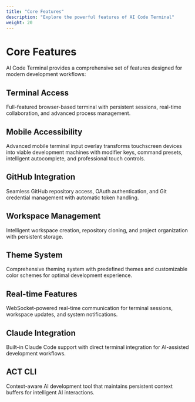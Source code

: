 ```yaml
---
title: "Core Features"
description: "Explore the powerful features of AI Code Terminal"
weight: 20
---
```


# Core Features

AI Code Terminal provides a comprehensive set of features designed for modern development workflows:

## Terminal Access
Full-featured browser-based terminal with persistent sessions, real-time collaboration, and advanced process management.

## Mobile Accessibility  
Advanced mobile terminal input overlay transforms touchscreen devices into viable development machines with modifier keys, command presets, intelligent autocomplete, and professional touch controls.

## GitHub Integration
Seamless GitHub repository access, OAuth authentication, and Git credential management with automatic token handling.

## Workspace Management
Intelligent workspace creation, repository cloning, and project organization with persistent storage.

## Theme System
Comprehensive theming system with predefined themes and customizable color schemes for optimal development experience.

## Real-time Features
WebSocket-powered real-time communication for terminal sessions, workspace updates, and system notifications.

## Claude Integration
Built-in Claude Code support with direct terminal integration for AI-assisted development workflows.

## ACT CLI
Context-aware AI development tool that maintains persistent context buffers for intelligent AI interactions.